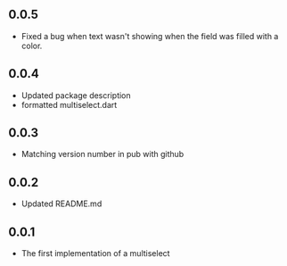 ## 0.0.5

- Fixed a bug when text wasn't showing when the field was filled with a color.

## 0.0.4

- Updated package description
- formatted multiselect.dart

## 0.0.3

- Matching version number in pub with github

## 0.0.2

- Updated README.md

## 0.0.1

- The first implementation of a multiselect
